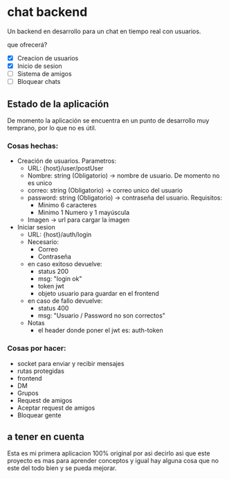 # chat backend

Un backend en desarrollo para un chat en tiempo real con usuarios.

que ofrecerá?

* [X] Creacion de usuarios
* [X] Inicio de sesion
* [ ] Sistema de amigos
* [ ] Bloquear chats

## Estado de la aplicación

De momento la aplicación se encuentra en un punto de desarrollo muy temprano, por lo que no es útil.

### Cosas hechas:
- Creación de usuarios. Parametros:
    - URL: {host}/user/postUser
    - Nombre: string (Obligatorio) -> nombre de usuario. De momento no es unico
    - correo: string (Obligatorio) -> correo unico del usuario
    - password: string (Obligatorio) -> contraseña del usuario. Requisitos: 
      - Minimo 6 caracteres
      - Minimo 1 Numero y 1 mayúscula
    - Imagen -> url para cargar la imagen
- Iniciar sesion
    - URL: {host}/auth/login
    - Necesario: 
      - Correo
      - Contraseña
    - en caso exitoso devuelve:
      - status 200
      - msg: "login ok"
      - token jwt
      - objeto usuario para guardar en el frontend
    - en caso de fallo devuelve:
      - status 400
      - msg: "Usuario / Password no son correctos"
  - Notas
    - el header donde poner el jwt es: auth-token

### Cosas por hacer:
- socket para enviar y recibir mensajes
- rutas protegidas
- frontend
- DM
- Grupos
- Request de amigos
- Aceptar request de amigos
- Bloquear gente
  
## a tener en cuenta

Esta es mi primera aplicacion 100% original por asi decirlo asi que este proyecto es mas para aprender conceptos y igual hay alguna cosa que no este del todo bien y se pueda mejorar.
